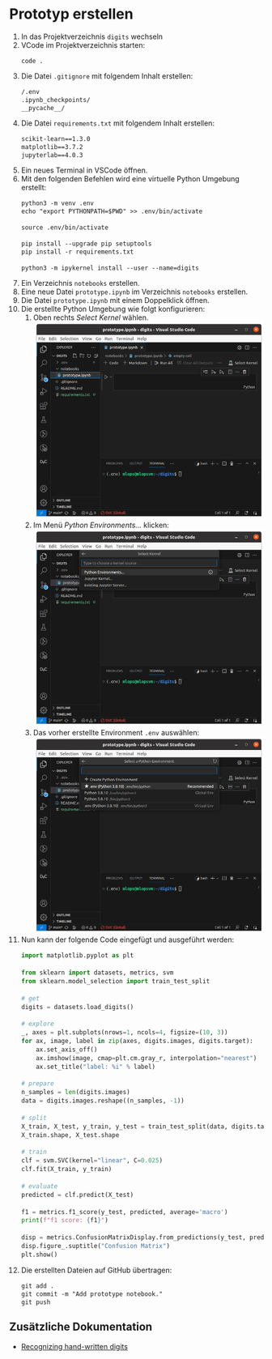 # Prototyp erstellen

1. In das Projektverzeichnis `digits` wechseln
1. VCode im Projektverzeichnis starten:
    ```shell
    code .
    ```
1. Die Datei `.gitignore` mit folgendem Inhalt erstellen:
    ```
    /.env
    .ipynb_checkpoints/
    __pycache__/
    ```
1. Die Datei `requirements.txt` mit folgendem Inhalt erstellen:
    ```
    scikit-learn==1.3.0
    matplotlib==3.7.2
    jupyterlab==4.0.3
    ```
1. Ein neues Terminal in VSCode öffnen.
1. Mit den folgenden Befehlen wird eine virtuelle Python Umgebung erstellt:
    ```shell
    python3 -m venv .env
    echo "export PYTHONPATH=$PWD" >> .env/bin/activate

    source .env/bin/activate

    pip install --upgrade pip setuptools
    pip install -r requirements.txt

    python3 -m ipykernel install --user --name=digits
    ```
1. Ein Verzeichnis `notebooks` erstellen.
1. Eine neue Datei `prototype.ipynb` im Verzeichnis `notebooks` erstellen.
1. Die Datei `prototype.ipynb` mit einem Doppelklick öffnen.
1. Die erstellte Python Umgebung wie folgt konfigurieren:
    1. Oben rechts _Select Kernel_ wählen.   
        ![](screenshots/vscode-select-kernel-00.png)
    1. Im Menü _Python Environments..._ klicken:   
        ![](screenshots/vscode-select-kernel-01.png)
    1. Das vorher erstellte Environment `.env` auswählen:
        ![](screenshots/vscode-select-kernel-02.png)
1. Nun kann der folgende Code eingefügt und ausgeführt werden:
    ```python
    import matplotlib.pyplot as plt

    from sklearn import datasets, metrics, svm
    from sklearn.model_selection import train_test_split

    # get
    digits = datasets.load_digits()

    # explore
    _, axes = plt.subplots(nrows=1, ncols=4, figsize=(10, 3))
    for ax, image, label in zip(axes, digits.images, digits.target):
        ax.set_axis_off()
        ax.imshow(image, cmap=plt.cm.gray_r, interpolation="nearest")
        ax.set_title("label: %i" % label)

    # prepare
    n_samples = len(digits.images)
    data = digits.images.reshape((n_samples, -1))

    # split
    X_train, X_test, y_train, y_test = train_test_split(data, digits.target, test_size=0.5, shuffle=False)
    X_train.shape, X_test.shape

    # train
    clf = svm.SVC(kernel="linear", C=0.025)
    clf.fit(X_train, y_train)

    # evaluate
    predicted = clf.predict(X_test)

    f1 = metrics.f1_score(y_test, predicted, average='macro')
    print(f"f1 score: {f1}")

    disp = metrics.ConfusionMatrixDisplay.from_predictions(y_test, predicted)
    disp.figure_.suptitle("Confusion Matrix")
    plt.show()
    ```
1. Die erstellten Dateien auf GitHub übertragen:
    ```shell
    git add .
    git commit -m "Add prototype notebook."
    git push
    ```

## Zusätzliche Dokumentation

- [Recognizing hand-written digits](https://scikit-learn.org/stable/auto_examples/classification/plot_digits_classification.html)
